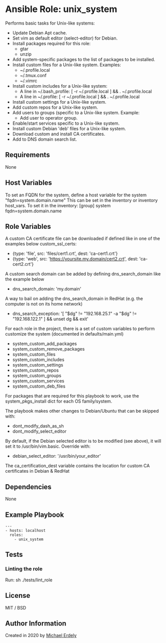 # Ansible Role: unix_system

Performs basic tasks for Unix-like systems:

* Update Debian Apt cache.
* Set vim as default editor (select-editor) for Debian.
* Install packages required for this role:
  * gtar
  * unzip
* Add system-specific packages to the list of packages to be installed.
* Install custom files for a Unix-like system. Examples:
  * ~/.profile.local
  * ~/.tmux.conf
  * ~/.vimrc
* Install custom includes for a Unix-like system:
  * A line in ~/.bash_profile: [ -r ~/.profile.local ] && . ~/.profile.local
  * A line in ~/.profile: [ -r ~/.profile.local ] && . ~/.profile.local
* Install custom settings for a Unix-like system.
* Add custom repos for a Unix-like system.
* Add users to groups (specific to a Unix-like system. Example:
  * Add user to operator group.
* Enable/start services specific to a Unix-like system.
* Install custom Debian 'deb' files for a Unix-like system.
* Download custom and install CA certificates.
* Add to DNS domain search list.

## Requirements

None

## Host Variables

To set an FQDN for the system, define a host variable for the system "fqdn=system.domain.name"
This can be set in the inventory or inventory host_vars.
To set it in the inventory:
    [group]
    system fqdn=system.domain.name

## Role Variables

A custom CA certificate file can be downloaded if defined like in one of the examples below
custom_ssl_certs:
- {type: 'file', src: 'files/cert1.crt', dest: 'ca-cert1.crt'}
- {type: 'web', src: 'https://yoursite.my.domain/cert2.crt', dest: 'ca-cert2.crt'}

A custom search domain can be added by defining dns_search_domain like the example below
* dns_search_domain: 'my.domain'

A way to bail on adding the dns_search_domain in RedHat (e.g. the computer is not on its home network)
* dns_search_exception: '[ "$dg" != "192.168.25.1" -a "$dg" != "192.168.122.1" ] && unset dg && exit'

For each role in the project, there is a set of custom variables to perform customize the system (documented in defaults/main.yml)

* system_custom_add_packages
* system_custom_remove_packages
* system_custom_files
* system_custom_includes
* system_custom_settings
* system_custom_repos
* system_custom_groups
* system_custom_services
* system_custom_deb_files

For packages that are required for this playbook to work, use the system_pkgs_install dict for each OS family/system.

The playbook makes other changes to Debian/Ubuntu that can be skipped with:
* dont_modify_dash_as_sh
* dont_modify_select_editor

By default, if the Debian selected editor is to be modified (see above), it will set it to /usr/bin/vim.basic.  Override with:
* debian_select_editor: '/usr/bin/your_editor'

The ca_certification_dest variable contains the location for custom CA certificates in Debian & RedHat

## Dependencies

None

## Example Playbook

    ---
    - hosts: localhost
      roles:
        - unix_system

## Tests

### Linting the role

Run: sh ./tests/lint_role

## License

MIT / BSD

## Author Information

Created in 2020 by [Michael Erdely](mike@erdelynet.com)

